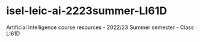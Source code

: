 # isel-leic-ai-2223summer-LI61D
Artificial Intelligence course resources - 2022/23 Summer semester - Class LI61D
